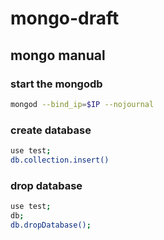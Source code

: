 # mongo-draft

## mongo manual

### start the mongodb

```bash
mongod --bind_ip=$IP --nojournal
```
### create database

```bash
use test;
db.collection.insert()
```
### drop database

```bash
use test;
db;
db.dropDatabase();
```
